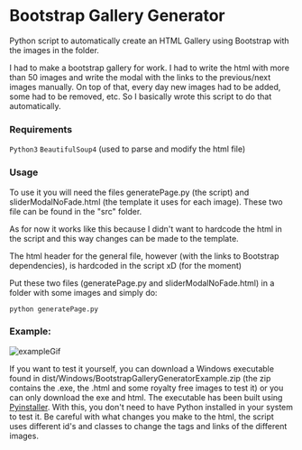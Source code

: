 # Bootstrap Gallery Generator
Python script to automatically create an HTML Gallery using Bootstrap with the images in the folder.

I had to make a bootstrap gallery for work. I had to write the html with more than 50 images and write the modal with the links to the previous/next images manually. On top of that, every day new images had to be added, some had to be removed, etc. So I basically wrote this script to do that automatically.

### Requirements

```Python3```
```BeautifulSoup4``` (used to parse and modify the html file)

### Usage

To use it you will need the files generatePage.py (the script) and sliderModalNoFade.html (the template it uses for each image). These two file can be found in the "src" folder. 

As for now it works like this because I didn't want to hardcode the html in the script and this way changes can be made to the template. 

The html header for the general file, however (with the links to Bootstrap dependencies), is hardcoded in the script xD (for the moment)

Put these two files (generatePage.py and sliderModalNoFade.html) in a folder with some images and simply do:

```python generatePage.py```

### Example:

![exampleGif](https://github.com/mbdavid2/BootsrapGalleryGenerator/raw/master/doc/example.gif)

If you want to test it yourself, you can download a Windows executable found in dist/Windows/BootstrapGalleryGeneratorExample.zip (the zip contains the .exe, the .html and some royalty free images to test it) or you can only download the exe and html. The executable has been built using [Pyinstaller](https://www.pyinstaller.org/). With this, you don't need to have Python installed in your system to test it. Be careful with what changes you make to the html, the script uses different id's and classes to change the tags and links of the different images.




